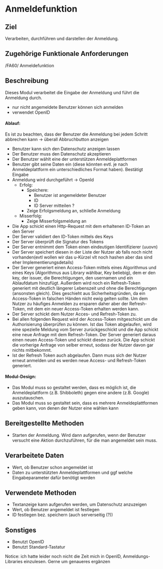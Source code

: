 # Anmeldefunktion
## Ziel
Verarbeiten, durchführen und darstellen der Anmeldung.
## Zugehörige Funktionale Anforderungen
/FA60/ Anmeldefunktion
## Beschreibung
Dieses Modul verarbeitet die Eingabe der Anmeldung und führt die Anmeldung durch.
- nur nicht angemeldete Benutzer können sich anmelden
- verwendet OpenID

#### Ablauf:
Es ist zu beachten, dass der Benutzer die Anmeldung bei jedem Schritt abbrechen kann -> überall Abbruchbutton anzeigen
- Benutzer kann sich den Datenschutz anzeigen lassen
- Der Benutzer muss den Datenschutz akzeptieren
- Der Benutzer wählt eine der unterstützen Anmeldeplattformen
- Benutzer gibt seine Daten ein (diese könnten evtl. je nach Anmeldeplattform ein unterschiedliches Format haben). Bestätigt Eingabe
- Anmeldung wird durchgeführt -> OpenId
    - Erfolg: 
        - Speichere:
            - Benutzer ist angemeldeter Benutzer
            - ID
            - ID Server mitteilen ?
        - Zeige Erfolgsmeldung an, schließe Anmeldung
    - Misserfolg: 
        - Zeige Misserfolgsmeldung an
- Die App schickt einen Http-Request mit dem erhaltenen ID-Token an den Server
- Der Server validiert den ID-Token mittels des Keys
- Der Server überprüft die Signatur des Tokens 
- Der Server entnimmt dem Token einen eindeutigen Identifizierer (uuovn)
- Der Server speichert diesen in der Liste der Nutzer ab falls noch nicht vorhanden(evtl wollen wir das u-Kürzel vlt noch hashen aber das sind eher Implementierungsdetails)
- Der Server generiert einen Access-Token mittels eines Algorithmus und eines Keys (Algorithmus aus Library wählbar, Key beliebig), dem er den key, der issuer, die Berechtigungen, den usernamen und ein Ablaufdatum hinzufügt. Außerdem wird noch ein Refresh-Token generiert mit deutlich längerer Lebenszeit und ohne die Berechtigungen (ansonsten gleich). Dies geschieht aus Sicherheitsgründen, da ein Access-Token in falschen Händen nicht ewig gelten sollte. Um dem Nutzer zu häufiges Anmelden zu ersparen daher aber der Refresh-Token, mit dem ein neuer Access-Token erhalten werden kann.
- Der Server schickt dem Nutzer Acces- und Refresh-Token zu. 
- Bei allen folgenden Request wird der Access-Token mitgeschickt um die Authorisierung überprüfen zu können. Ist das Token abgelaufen, wird eine spezielle Meldung vom Server zurückgeschickt und die App
schickt eine neue Anfrage mit dem Refresh-Token. Der Server generiert daraus einen neuen Access-Token und schickt diesen zurück. Die App schickt die vorherige Anfrage von selber erneut, sodass der Nutzer davon gar nichts mitbekommt.
- Ist der Refresh Token auch abgelaufen. Dann muss sich der Nutzer erneut anmelden und es werden neue Access- und Refresh-Token generiert.
#### Modul-Design:
- Das Modul muss so gestaltet werden, dass es möglich ist, die Anmeldeplattform (z.B. Shibboleth) gegen eine andere (z.B. Google) auszutauschen.
- Das Modul muss so gestaltet sein, dass es mehrere Anmeldeplattformen geben kann, von denen der Nutzer eine wählen kann
## Bereitgestellte Methoden
- Starten der Anmeldung. Wird dann aufgerufen, wenn der Benutzer versucht eine Aktion durchzuführen, für die man angemeldet sein muss.
## Verarbeitete Daten
- Wert, ob Benutzer schon angemeldet ist
- Daten zu unterstützten Anmeldeplattformen und ggf welche Eingabeparameter dafür benötigt werden
## Verwendete Methoden
- Textanzeige kann aufgerufen werden, um Datenschutz anzuzeigen
- Wert, ob Benutzer angemeldet ist festlegen
- ID festlegen bez. speichern (auch serverseitig (?))
## Sonstiges
- Benutzt OpenID
- Benutzt Standard-Tastatur

Notice: ich hatte leider noch nicht die Zeit mich in OpenID, Anmeldungs-Libraries einzulesen. Gerne um genaueres ergänzen
